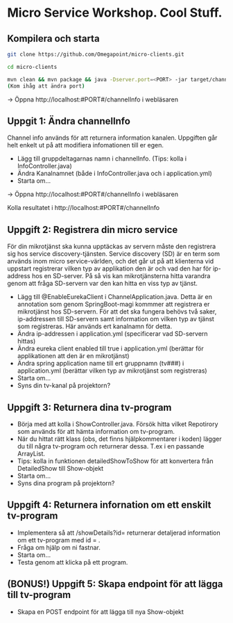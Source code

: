 # Micro Service Workshop. Cool Stuff.

## Kompilera och starta
```sh
git clone https://github.com/Omegapoint/micro-clients.git
```
```sh
cd micro-clients
```
```sh
mvn clean && mvn package && java -Dserver.port=<PORT> -jar target/channel-0.0.1-SNAPSHOT.jar
(Kom ihåg att ändra port)
```

-> Öppna http://localhost:#PORT#/channelInfo i webläsaren

## Uppgit 1: Ändra channelInfo

Channel info används för att returnera information kanalen. Uppgiften går helt enkelt ut på att modifiera infomationen till er egen. 

* Lägg till gruppdeltagarnas namn i channelInfo. 
 (Tips: kolla i InfoController.java)
* Ändra Kanalnamnet (både i InfoController.java och i application.yml)
* Starta om...

-> Öppna http://localhost:#PORT#/channelInfo i webläsaren

Kolla resultatet i http://localhost:#PORT#/channelInfo

## Uppgift 2: Registrera din micro service

För din mikrotjänst ska kunna upptäckas av servern måste den registrera sig hos service discovery-tjänsten. Service discovery (SD) är en term som används inom micro service-världen, och det går ut på att klienterna vid uppstart registrerar vilken typ av applikation den är och vad den har för ip-address hos en SD-server. På så vis kan mikrotjänsterna hitta varandra genom att fråga SD-servern var den kan hitta en viss typ av tjänst.

* Lägg till @EnableEurekaClient i ChannelApplication.java. Detta är en annotation som genom SpringBoot-magi kommmer att registrera er mikrotjänst hos SD-servern. För att det ska fungera behövs två saker, ip-addressen till SD-servern samt information om vilken typ av tjänst som registreras. Här används ert kanalnamn för detta. 
* Ändra ip-addressen i application.yml (specificerar vad SD-servern hittas)
* Ändra eureka client enabled till true i application.yml (berättar för applikationen att den är en mikrotjänst)
* Ändra spring application name till ert gruppnamn (tv###) i application.yml (berättar vilken typ av mikrotjänst som registreras)
* Starta om...
* Syns din tv-kanal på projektorn?

## Uppgift 3: Returnera dina tv-program
* Börja med att kolla i ShowController.java. Försök hitta vilket Repotirory som används för att hämta information om tv-program.
* När du hittat rätt klass (obs, det finns hjälpkommentarer i koden) lägger du till några tv-program och returnerar dessa. T.ex i en passande ArrayList.
* Tips: kolla in funktionen detailedShowToShow för att konvertera från DetailedShow till Show-objekt
* Starta om...
* Syns dina program på projektorn?

## Uppgift 4: Returnera infornation om ett enskilt tv-program
* Implementera så att /showDetails?id=<ID> returnerar detaljerad information om ett tv-program med id = <ID>.
* Fråga om hjälp om ni fastnar. 
* Starta om...
* Testa genom att klicka på ett program. 

## (BONUS!) Uppgift 5: Skapa endpoint för att lägga till tv-program
* Skapa en POST endpoint för att lägga till nya Show-objekt
